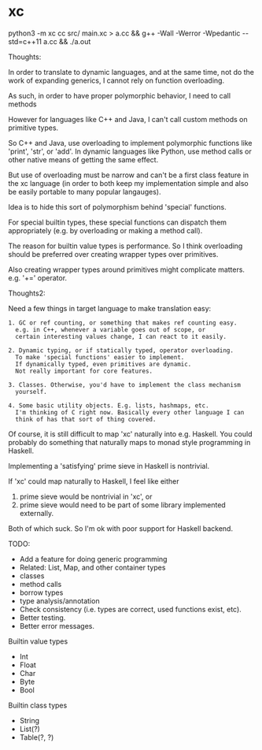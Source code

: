 # xc

python3 -m xc cc src/ main.xc > a.cc && g++ -Wall -Werror -Wpedantic --std=c++11 a.cc && ./a.out

Thoughts:

  In order to translate to dynamic languages, and at the same time, not do the
  work of expanding generics, I cannot rely on function overloading.

  As such, in order to have proper polymorphic behavior, I need to call methods

  However for languages like C++ and Java, I can't call custom methods on
  primitive types.

  So C++ and Java, use overloading to implement polymorphic functions like
  'print', 'str', or 'add'. In dynamic languages like Python, use method calls
  or other native means of getting the same effect.

  But use of overloading must be narrow and can't be a first class feature
  in the xc language (in order to both keep my implementation simple and also
  be easily portable to many popular langauges).

  Idea is to hide this sort of polymorphism behind 'special' functions.

  For special builtin types, these special functions can dispatch them
  appropriately (e.g. by overloading or making a method call).

  The reason for builtin value types is performance. So I think overloading
  should be preferred over creating wrapper types over primitives.

  Also creating wrapper types around primitives might complicate matters.
  e.g. '+=' operator.

Thoughts2:

  Need a few things in target language to make translation easy:

    1. GC or ref counting, or something that makes ref counting easy.
      e.g. in C++, whenever a variable goes out of scope, or
      certain interesting values change, I can react to it easily.

    2. Dynamic typing, or if statically typed, operator overloading.
      To make 'special functions' easier to implement.
      If dynamically typed, even primitives are dynamic.
      Not really important for core features.

    3. Classes. Otherwise, you'd have to implement the class mechanism
      yourself.

    4. Some basic utility objects. E.g. lists, hashmaps, etc.
      I'm thinking of C right now. Basically every other language I can
      think of has that sort of thing covered.

Of course, it is still difficult to map 'xc' naturally into e.g. Haskell.
You could probably do something that naturally maps to monad
style programming in Haskell.

Implementing a 'satisfying' prime sieve in Haskell is nontrivial.

If 'xc' could map naturally to Haskell, I feel like either
  1. prime sieve would be nontrivial in 'xc', or
  2. prime sieve would need to be part of some library implemented externally.

Both of which suck. So I'm ok with poor support for Haskell backend.

TODO:
  * Add a feature for doing generic programming
  * Related: List, Map, and other container types
  * classes
  * method calls
  * borrow types
  * type analysis/annotation
  * Check consistency (i.e. types are correct, used functions exist, etc).
  * Better testing.
  * Better error messages.

Builtin value types
  * Int
  * Float
  * Char
  * Byte
  * Bool

Builtin class types
  * String
  * List(?)
  * Table(?, ?)

